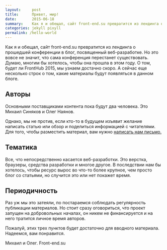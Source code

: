 ```yaml
---
layout:     post
title:      Привет, мир!
date:       2015-06-18
summary:    Как я и обещал, сайт front-end.su превратится из лендинга о прошедшей конференции в блог, посвященный веб-разработке. Но это вовсе не значит, что сама конференция перестанет существовать. Думаю, многим бы хотелось, чтобы она прошла в этом году. О том, будет ли FrontHub 2015, мы узнаем достаточно скоро. А сейчас еще несколько строк о том, какие материалы будут появляться в данном блоге.
categories: jekyll pixyll
permalink: /hello-world
---
```


Как я и обещал, сайт front-end.su превратится из лендинга о прошедшей конференции в блог, посвященный веб-разработке. Но это вовсе не значит, что сама конференция перестанет существовать. Думаю, многим бы хотелось, чтобы она прошла в этом году. О том, будет ли FrontHub 2015, мы узнаем достачно скоро. А сейчас еще несколько строк о том, какие материалы будут появляться в данном блоге.

## Авторы

Основными поставщиками контента пока будут два человека. Это Михаил Синяков и Олег Наянов. 

Однако, мы не против, если кто-то в будущем изъявит желание написать статью или обзор и поделиться информацией с читателями. Для того, чтобы разместить материал, вам нужно [написать нам письмо.](mailto:frontendsu@gmail.com)

## Тематика

Все, что непосредственно касается веб-разработки. Это верстка, браузеры, средства разработки и многое другое. В последствии нам бы хотелось, чтобы ресурс вырос во что-то более крупное, чем просто блог со статьями, но случится это или нет покажет время.

## Периодичность

Раз уж мы это затеяли, по постараемся соблюдать регулярность публикации материалов. Но стоит сразу оговориться, что проект запущен на добровольных началах, он никем не финансируется и на него тратится личное время авторов. 

Пожалуй, этих трех пунктов будет достаточно для вводного материала. Надеемся, вам понравится.

Михаил и Олег. Front-end.su
